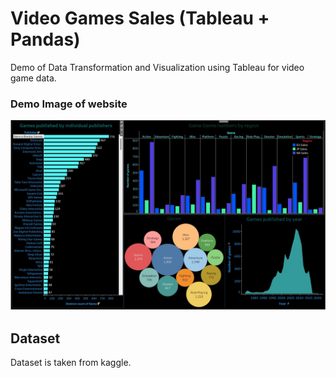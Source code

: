 # Video Games Sales (Tableau + Pandas)
Demo of Data Transformation and Visualization using Tableau for video game data.

### Demo Image of website
![a picture of what the dashboard would look like](https://github.com/Sayan9661/tableau-video-games-visuals/blob/main/dashboard%20video%20games.jpg?raw=true)

## Dataset
Dataset is taken from kaggle.
